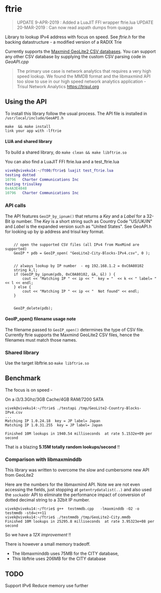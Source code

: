 # ftrie

> UPDATE 9-APR-2019 :   Added a LuaJIT FFI wrapper ftrie.lua 
> UPDATE 20-MAR-2019 :   Can now read aspath dumps from quagga

Library to lookup IPv4 address with focus on speed. See _ftrie.h_ for the backing datastructure - a modified version of a RADIX Trie 

Currently supports the [Maxmind GeoLite2 CSV databases](https://dev.maxmind.com/geoip/geoip2/geolite2/). You can support any other CSV database by supplying the custom CSV parsing code in _GeoAPI.cpp_

> The primary use case is network analytics that requires a very high speed lookup. We found the MMDB format and the libmaxmind API too slow to use in our high speed network analytics application -   Trisul Network Analytics https://trisul.org 

## Using the API 

To install this library follow the usual process. The API file is installed in `/usr/local/include/GeoAPI.h`


```
make  && make install
link your app with -lftrie 
```

#### LUA and shared library 
To build a shared library, do `make clean && make libftrie.so` 

You can also find a LuaJIT FFI ftrie.lua and a test_ftrie.lua 

```lua
vivek@viveku14:~/ft00/ftrie$ luajit test_ftrie.lua 
testing dotted
10796   Charter Communications Inc
testing trisulkey
0x4A3E4848
10796   Charter Communications Inc

```


### API calls 

The API features  `GeoIP_by_ipnum()`  that returns a _Key_  and a _Label_  for a 32-Bit ip number. The _Key_ is a short string such as Country Code "US/UK/IN" and _Label_ is the expanded version such as "United States".  See GeoAPI.h for looking up by ip address and trisul key format.

````

	// open the supported CSV files (all IPv4 from MaxMind are supported) 
	GeoIP * pdb = GeoIP_open( "GeoLite2-City-Blocks-IPv4.csv", 0 );


	// always lookup by IP number  - eg 192.168.1.2 = 0xC0A80102 
	string k,l;
	if (GeoIP_by_ipnum(pdb, 0xC0A80102, &k, &l) ) {
		cout << "Matching IP " << ip << "  key = "  << k << " label= " << l << endl;
	} else {
		cout << "Matching IP " << ip << "  Not found" << endl;
	}
	

	GeoIP_delete(pdb);

````

#### GeoIP_open()  filename usage note

The filename passed to `GeoIP_open()` determines the type of CSV file. Currently ftrie supports the Maxmind GeoLite2 CSV files, hence the filenames must match those names.


### Shared library 

Use the target libftrie.so `make libftrie.so` 


## Benchmark

The focus is on speed - 

On a i3/3.3Ghz/3GB Cache/4GB RAM/7200 SATA


````
vivek@viveku14:~/ftrie$ ./testapi /tmp/GeoLite2-Country-Blocks-IPv4.csv 
...
Matching IP 1.0.24.18  key = JP label= Japan
Matching IP 1.0.31.255  key = JP label= Japan

Finished 10M lookups in 1940.54 milliseconds  at rate 5.1532e+09 per second

````

That is a blazing **5.15M totally random lookups/second**  !! 



### Comparison with  libmaxminddb

This library was written to overcome the slow and cumbersome new API from GeoLite2 

Here are the numbers for the libmaxmind API. Note we are not even accessing the 
fields, just stopping at `getentrydatalist(..)` and also used the `sockaddr` API to 
eliminate the performance impact of  conversion of dotted decimal string to a 32bit IP number.

````
vivek@viveku14:~/ftrie$ g++  testmmdb.cpp   -lmaxminddb -O2 -o testmmdb -std=c++11
vivek@viveku14:~/ftrie$ ./testmmdb /tmp/GeoLite2-City.mmdb 
Finished 10M lookups in 25295.8 milliseconds  at rate 3.95323e+08 per second
````

So we have a *12X improvement* !!  

There is however a small memory tradeoff. 
 - The libmaxminddb  uses 75MB for the CITY database, 
 - This libftrie uses 206MB for the CITY database

## TODO 

Support IPv6 
Reduce memory use further 

